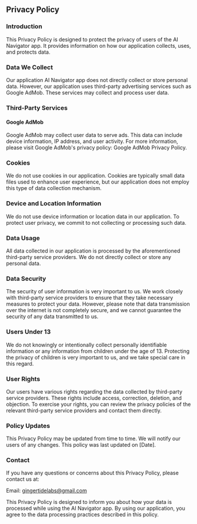 Privacy Policy  
----------------
### Introduction
This Privacy Policy is designed to protect the privacy of users of the AI Navigator app. It provides information on how our application collects, uses, and protects data.

### Data We Collect
Our application AI Navigator app does not directly collect or store personal data. However, our application uses third-party advertising services such as Google AdMob. These services may collect and process user data.

### Third-Party Services
#### Google AdMob
Google AdMob may collect user data to serve ads. This data can include device information, IP address, and user activity. For more information, please visit Google AdMob's privacy policy: Google AdMob Privacy Policy.

### Cookies
We do not use cookies in our application. Cookies are typically small data files used to enhance user experience, but our application does not employ this type of data collection mechanism.

### Device and Location Information
We do not use device information or location data in our application. To protect user privacy, we commit to not collecting or processing such data.

### Data Usage
All data collected in our application is processed by the aforementioned third-party service providers. We do not directly collect or store any personal data.

### Data Security
The security of user information is very important to us. We work closely with third-party service providers to ensure that they take necessary measures to protect your data. However, please note that data transmission over the internet is not completely secure, and we cannot guarantee the security of any data transmitted to us.

### Users Under 13
We do not knowingly or intentionally collect personally identifiable information or any information from children under the age of 13. Protecting the privacy of children is very important to us, and we take special care in this regard.

### User Rights
Our users have various rights regarding the data collected by third-party service providers. These rights include access, correction, deletion, and objection. To exercise your rights, you can review the privacy policies of the relevant third-party service providers and contact them directly.

### Policy Updates
This Privacy Policy may be updated from time to time. We will notify our users of any changes. This policy was last updated on [Date].

### Contact
If you have any questions or concerns about this Privacy Policy, please contact us at:

Email: gingertidelabs@gmail.com

This Privacy Policy is designed to inform you about how your data is processed while using the AI Navigator app. By using our application, you agree to the data processing practices described in this policy.
